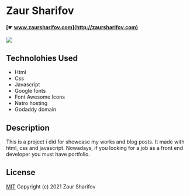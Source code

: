 # Zaur Sharifov
#### [☛ www.zaursharifov.com](http://zaursharifov.com)
![](https://github.com/zeo404/www.zaursharifov.com/blob/main/assets/img/main/z-logo.png)

## Technolohies Used
 - Html
 - Css
 - Javascript
 - Google fonts
 - Font Awesome Icons
 - Natro hosting
 - Godaddy domain

## Description
This is a project i did for showcase my works and blog posts. It made with html, css and javascript. Nowadays, if you looking for a job as a front end developer you must have portfolio.

## License
[MIT](https://github.com/zeo404/www.zaursharifov.com/blob/main/LICENSE)
Copyright (c) 2021  Zaur Sharifov


